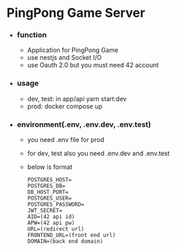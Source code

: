 # PingPong Game Server

- ### function

  - Application for PingPong Game
  - use nestjs and Socket I/O
  - use Oauth 2.0 but you must need 42 account

- ### usage

  - dev, test: in app/api yarn start:dev
  - prod: docker compose up

- ### environment(.env, .env.dev, .env.test)

  - you need .env file for prod

  - for dev, test also you need .env.dev and .env.test

  - below is format

    ```.env
    POSTGRES_HOST=
    POSTGRES_DB=
    DB_HOST_PORT=
    POSTGRES_USER=
    POSTGRES_PASSWORD=
    JWT_SECRET=
    AID=(42 api id)
    APW=(42 api pw)
    URL=(redirect url)
    FRONTEND_URL=(front end url)
    DOMAIN=(back end domain)
    ```
